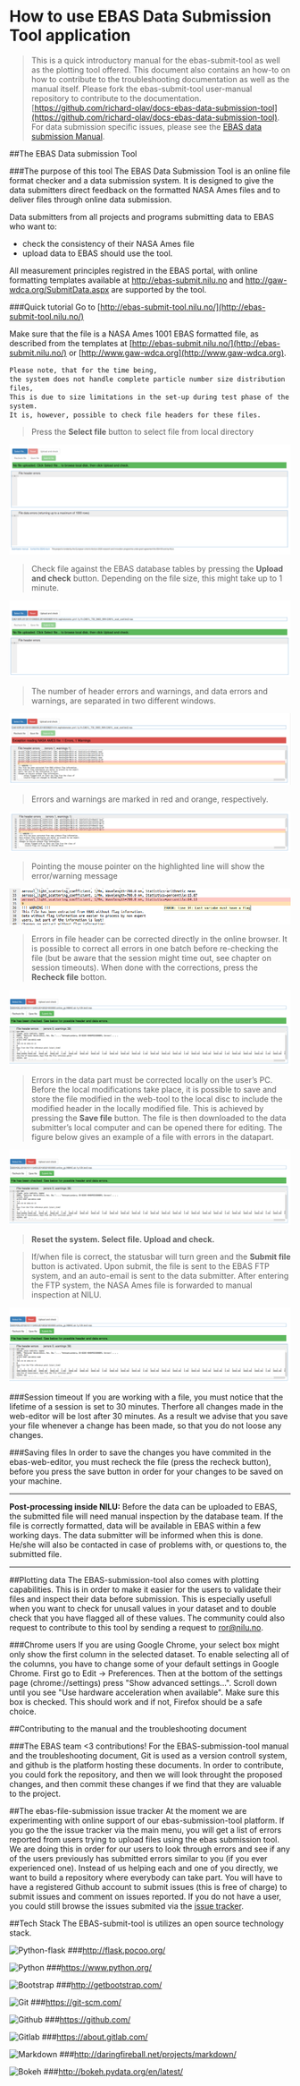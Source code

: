 How to use EBAS Data Submission Tool application
============

> This is a quick introductory manual for the ebas-submit-tool as well as the plotting tool offered. This document also contains an how-to on how to contribute to the troubleshooting documentation as well as the manual itself. Please fork the ebas-submit-tool user-manual repository to contribute to the documentation. [https://github.com/richard-olav/docs-ebas-data-submission-tool](https://github.com/richard-olav/docs-ebas-data-submission-tool). For data submission specific issues, please see the [EBAS data submission Manual](http://ebas-submit.nilu.no/). 

##The EBAS Data submission Tool

###The purpose of this tool
The EBAS Data Submission Tool is an online file format checker and a data submission system. It is designed to give the data submitters direct feedback on the formatted NASA Ames files and to deliver files through online data submission.

Data submitters from all projects and programs submitting data to EBAS who want to: 
- check the consistency of their NASA Ames file 
- upload data to EBAS
should use the tool.

All measurement principles registred in the EBAS portal, with online formatting templates available at http://ebas-submit.nilu.no and http://gaw-wdca.org/SubmitData.aspx are supported by the tool. 

###Quick tutorial
Go to [http://ebas-submit-tool.nilu.no/](http://ebas-submit-tool.nilu.no/)

Make sure that the file is a NASA Ames 1001 EBAS formatted file, as described from the templates at [http://ebas-submit.nilu.no/](http://ebas-submit.nilu.no/) or [http://www.gaw-wdca.org](http://www.gaw-wdca.org). 

	Please note, that for the time being, 
	the system does not handle complete particle number size distribution files, 
	This is due to size limitations in the set-up during test phase of the system. 
	It is, however, possible to check file headers for these files.

> Press the **Select file** button to select file from local directory

![Select file](https://raw.githubusercontent.com/ebas-submission-tool/ebas-submission-tool-docs/master/images/select_file.png "Select file")

> Check file against the EBAS database tables by pressing the **Upload and check** button. Depending on the file size, this might take up to 1 minute.

![Upload and check](https://raw.githubusercontent.com/ebas-submission-tool/ebas-submission-tool-docs/master/images/upload_check.png "Upload and check")

> The number of header errors and warnings, and data errors and warnings, are separated in two different windows.

![Errors and warnings](https://raw.githubusercontent.com/ebas-submission-tool/ebas-submission-tool-docs/master/images/error_warning.png "Errors and warnings")

> Errors and warnings are marked in red and orange, respectively.

![Errors and warnings are marked in red and orange, respectively.](https://raw.githubusercontent.com/ebas-submission-tool/ebas-submission-tool-docs/master/images/red_orange.png "Errors and warnings are marked in red and orange, respectively.")

> Pointing the mouse pointer on the highlighted line will show the error/warning message

![error/warning message](https://raw.githubusercontent.com/ebas-submission-tool/ebas-submission-tool-docs/master/images/error_warning_message.png "error/warning message")

> Errors in file header can be corrected directly in the online browser. It is possible to correct all errors in one batch before re-checking the file (but be aware that the session might time out, see chapter on session timeouts). When done with the corrections, press the **Recheck file** botton. 

![Recheck file button](https://raw.githubusercontent.com/ebas-submission-tool/ebas-submission-tool-docs/master/images/recheck_file.png "Recheck file button")

> Errors in the data part must be corrected locally on the user’s PC. Before the local modifications take place, it is possible to save and store the file modified in the web-tool to the local disc to include the modified header in the locally modified file. This is achieved by pressing the **Save file** button. The file is then downloaded to the data submitter’s local computer and can be opened there for editing. The figure below gives an example of a file with errors in the datapart.

![Save file button](https://raw.githubusercontent.com/ebas-submission-tool/ebas-submission-tool-docs/master/images/save_file.png "Save file button")

> **Reset the system. Select file. Upload and check.**

> If/when file is correct, the statusbar will turn green and the **Submit file** button is activated. Upon submit, the file is sent to the EBAS FTP system, and an auto-email is sent to the data submitter. After entering the FTP system, the NASA Ames file is forwarded to manual inspection at NILU. 

![Submit file button](https://raw.githubusercontent.com/ebas-submission-tool/ebas-submission-tool-docs/master/images/submit_file.png "Submit file button")

###Session timeout
If you are working with a file, you must notice that the lifetime of a session is set to 30 minutes. Therfore all changes made in the web-editor will be lost after 30 minutes. 
As a result we advise that you save your file whenever a change has been made, so that you do not loose any changes.

###Saving files
In order to save the changes you have commited in the ebas-web-editor, you must recheck the file (press the recheck button), before you press the save button in order for your changes to be saved on your machine.

--------  -----------------------
**Post-processing inside NILU:** 
Before the data can be uploaded to EBAS, the submitted file will need manual inspection by the database team. If the file is correctly formatted, data will be available in EBAS within a few working days. The data submitter will be informed when this is done. He/she will also be contacted in case of problems with, or questions to, the submitted file.
--------  -----------------------

##Plotting data
The EBAS-submission-tool also comes with plotting capabilities. This is in order to make it easier for the users to validate their files and inspect their data before submission. This is especially usefull when you want to check for unusall values in your dataset and to double check that you have flagged all of these values. The community could also request to contribute to this tool by sending a request to ror@nilu.no.

###Chrome users
If you are using Google Chrome, your select box might only show the first column in the selected dataset. To enable selecting all of the columns, you have to change some of your default settings in Google Chrome.
First go to Edit -> Preferences. Then at the bottom of the settings page (chrome://settings) press "Show advanced settings...". Scroll down until you see "Use hardware acceleration when available". Make sure this box is checked. This should work and if not, Firefox should be a safe choice.  

##Contributing to the manual and the troubleshooting document

###The EBAS team <3 contributions!
For the EBAS-submission-tool manual and the troubleshooting document, Git is used as a version controll system, and github is the platform hosting these documents. In order to contribute, you could fork the repository, and then we will look throught the proposed changes, and then commit these changes if we find that they are valuable to the project.

##The ebas-file-submission issue tracker
At the moment we are experimenting with online support of our ebas-submission-tool platform. If you go the the issue tracker via the main menu, you will get a list of errors reported from users trying to upload files using the ebas submission tool. We are doing this in order for our users to look through errors and see if any of the users previously has submitted errors similar to you (if you ever experienced one). Instead of us helping each and one of you directly, we want to build a repository where everybody can take part. You will have to have a registered Github account to submit issues (this is free of charge) to submit issues and comment on issues reported. If you do not have a user, you could still browse the issues submited via the [issue tracker](https://github.com/richard-olav/troubleshooting-ebas-submit-errors/issues).

##Tech Stack
The EBAS-submit-tool is utilizes an open source technology stack.

![Python-flask](https://raw.githubusercontent.com/richard-olav/docs-ebas-data-submission-tool/master/images/tech_stack/flask.png "Flask")
###<http://flask.pocoo.org/>

![Python](https://raw.githubusercontent.com/richard-olav/docs-ebas-data-submission-tool/master/images/tech_stack/python.png "Python")
###<https://www.python.org/>

![Bootstrap](https://raw.githubusercontent.com/richard-olav/docs-ebas-data-submission-tool/master/images/tech_stack/bootstrap.png "Bootstrap")
###<http://getbootstrap.com/>

![Git](https://raw.githubusercontent.com/richard-olav/docs-ebas-data-submission-tool/master/images/tech_stack/git.png "Git")
###<https://git-scm.com/>

![Github](https://raw.githubusercontent.com/richard-olav/docs-ebas-data-submission-tool/master/images/tech_stack/github.png "Github")
###<https://github.com/>

![Gitlab](https://raw.githubusercontent.com/richard-olav/docs-ebas-data-submission-tool/master/images/tech_stack/gitlab.png "Gitlab")
###<https://about.gitlab.com/>

![Markdown](https://raw.githubusercontent.com/richard-olav/docs-ebas-data-submission-tool/master/images/tech_stack/markdown.png "Markdown")
###<http://daringfireball.net/projects/markdown/>

![Bokeh](https://raw.githubusercontent.com/richard-olav/docs-ebas-data-submission-tool/master/images/tech_stack/bokeh.png "Bokeh")
###<http://bokeh.pydata.org/en/latest/>
